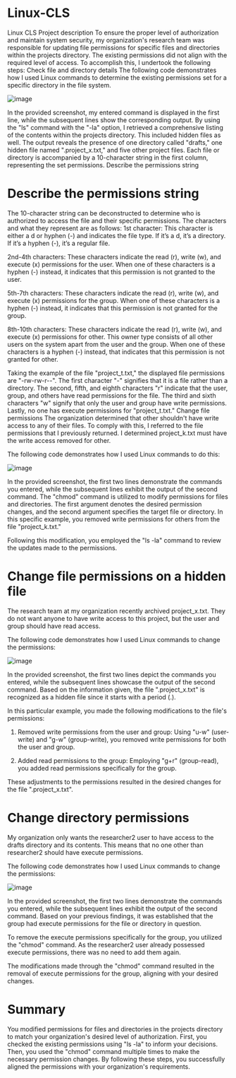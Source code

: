 # Linux-CLS
Linux CLS
Project description
To ensure the proper level of authorization and maintain system security, my organization's research team was responsible for updating file permissions for specific files and directories within the projects directory. The existing permissions did not align with the required level of access. To accomplish this, I undertook the following steps:
Check file and directory details
The following code demonstrates how I used Linux commands to determine the existing permissions set for a specific directory in the file system.

![image](https://github.com/JeffBeck12/Linux-CLS/assets/138726687/b40805e2-e6c1-4610-b200-664ea3e280dc)

In the provided screenshot, my entered command is displayed in the first line, while the subsequent lines show the corresponding output. By using the "ls" command with the "-la" option, I retrieved a comprehensive listing of the contents within the projects directory. This included hidden files as well. The output reveals the presence of one directory called "drafts," one hidden file named ".project_x.txt," and five other project files. Each file or directory is accompanied by a 10-character string in the first column, representing the set permissions.
Describe the permissions string

# Describe the permissions string

The 10-character string can be deconstructed to determine who is authorized to access the file and their specific permissions. The characters and what they represent are as follows:
1st character: This character is either a d or hyphen (-) and indicates the file type. If it’s a d, it’s a directory. If it’s a hyphen (-), it’s a regular file.


2nd-4th characters: These characters indicate the read (r), write (w), and execute (x) permissions for the user. When one of these characters is a hyphen (-) instead, it indicates that this permission is not granted to the user.

5th-7th characters: These characters indicate the read (r), write (w), and execute (x) permissions for the group. When one of these characters is a hyphen (-) instead, it indicates that this permission is not granted for the group.

8th-10th characters: These characters indicate the read (r), write (w), and execute (x) permissions for other. This owner type consists of all other users on the system apart from the user and the group. When one of these characters is a hyphen (-) instead, that indicates that this permission is not granted for other.

Taking the example of the file "project_t.txt," the displayed file permissions are "-rw-rw-r--". The first character "-" signifies that it is a file rather than a directory. The second, fifth, and eighth characters "r" indicate that the user, group, and others have read permissions for the file. The third and sixth characters "w" signify that only the user and group have write permissions. Lastly, no one has execute permissions for "project_t.txt."
Change file permissions
The organization determined that other shouldn't have write access to any of their files. To comply with this, I referred to the file permissions that I previously returned. I determined project_k.txt must have the write access removed for other.

The following code demonstrates how I used Linux commands to do this:

![image](https://github.com/JeffBeck12/Linux-CLS/assets/138726687/f06fe4b7-7999-4406-8caf-84f48a648b47)

In the provided screenshot, the first two lines demonstrate the commands you entered, while the subsequent lines exhibit the output of the second command. The "chmod" command is utilized to modify permissions for files and directories. The first argument denotes the desired permission changes, and the second argument specifies the target file or directory. In this specific example, you removed write permissions for others from the file "project_k.txt." 

Following this modification, you employed the "ls -la" command to review the updates made to the permissions.

# Change file permissions on a hidden file

The research team at my organization recently archived project_x.txt. They do not want anyone to have write access to this project, but the user and group should have read access. 

The following code demonstrates how I used Linux commands to change the permissions:

![image](https://github.com/JeffBeck12/Linux-CLS/assets/138726687/7b5793ec-e8bf-4630-9ec9-bd54344cd8b7)


In the provided screenshot, the first two lines depict the commands you entered, while the subsequent lines showcase the output of the second command. Based on the information given, the file ".project_x.txt" is recognized as a hidden file since it starts with a period (.).

In this particular example, you made the following modifications to the file's permissions:

1. Removed write permissions from the user and group: Using "u-w" (user-write) and "g-w" (group-write), you removed write permissions for both the user and group.

2. Added read permissions to the group: Employing "g+r" (group-read), you added read permissions specifically for the group.

These adjustments to the permissions resulted in the desired changes for the file ".project_x.txt".

# Change directory permissions

My organization only wants the researcher2 user to have access to the drafts directory and its contents. This means that no one other than researcher2 should have execute permissions.

The following code demonstrates how I used Linux commands to change the permissions:

![image](https://github.com/JeffBeck12/Linux-CLS/assets/138726687/2c00da34-ba14-46a4-9b27-25f8b4227237)

In the provided screenshot, the first two lines demonstrate the commands you entered, while the subsequent lines exhibit the output of the second command. Based on your previous findings, it was established that the group had execute permissions for the file or directory in question.

To remove the execute permissions specifically for the group, you utilized the "chmod" command. As the researcher2 user already possessed execute permissions, there was no need to add them again.

The modifications made through the "chmod" command resulted in the removal of execute permissions for the group, aligning with your desired changes.

# Summary
You modified permissions for files and directories in the projects directory to match your organization's desired level of authorization. First, you checked the existing permissions using "ls -la" to inform your decisions. Then, you used the "chmod" command multiple times to make the necessary permission changes.
By following these steps, you successfully aligned the permissions with your organization's requirements.






